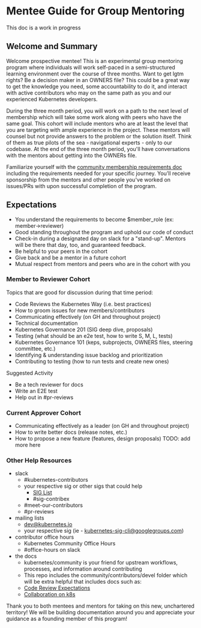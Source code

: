 # Mentee Guide for Group Mentoring
This doc is a work in progress

## Welcome and Summary
Welcome prospective mentee! This is an experimental group mentoring program
where individuals will work self-paced in a semi-structured learning environment
over the course of three months. Want to get lgtm rights? Be a decision maker in
an OWNERS file? This could be a great way to get the knowledge you need, some
accountability to do it, and interact with active contributors who may on the
same path as you and our experienced Kubernetes developers.

During the three month period, you will work on a path to the next level of
membership which will take some work along with peers who have the same goal.
This cohort will include mentors who are at least the level that you are
targeting with ample experience in the project. These mentors will counsel but
not provide answers to the problem or the solution itself. Think of them as true
pilots of the sea - navigational experts - only to our codebase. At the end of
the three month period, you'll have conversations with the mentors about getting
into the OWNERs file.

Familiarize yourself with the [community membership requirements doc] including
the requirements needed for your specific journey. You’ll receive sponsorship
from the mentors and other people you've worked on issues/PRs with upon
successful completion of the program.

## Expectations  
* You understand the requirements to become $member_role (ex: member->reviewer)
* Good standing throughout the program and uphold our code of conduct
* Check-in during a designated day on slack for a "stand-up". Mentors will be
there that day, too, and guaranteed feedback.
* Be helpful to your peers in the cohort
* Give back and be a mentor in a future cohort
* Mutual respect from mentors and peers who are in the cohort with you

### Member to Reviewer Cohort
Topics that are good for discussion during that time period:
* Code Reviews the Kubernetes Way (i.e. best practices)
* How to groom issues for new members/contributors
* Communicating effectively (on GH and throughout project)
* Technical documentation
* Kubernetes Governance 201 (SIG deep dive, proposals)
* Testing (what should be an e2e test, how to write S, M, L, tests)
* Kubernetes Governance 101 (keps, subprojects, OWNERS files, steering committee,
etc.)
* Identifying & understanding issue backlog and prioritization
* Contributing to testing (how to run tests and create new ones)

Suggested Activity
* Be a tech reviewer for docs
* Write an E2E test
* Help out in #pr-reviews

### Current Approver Cohort
* Communicating effectively as a leader (on GH and throughout project)
* How to write better docs (release notes, etc.)
* How to propose a new feature (features, design proposals)
TODO: add more here

### Other Help Resources
- slack
	- #kubernetes-contributors
	- your respective sig or other sigs that could help
		- [SIG List]
		- #sig-contribex
	- #meet-our-contributors
	- #pr-reviews
- mailing lists
	- dev@kubernetes.io
	- your respective sig (ie - kubernetes-sig-cli@googlegroups.com)
- contributor office hours
	- Kubernetes Community Office Hours
	- #office-hours on slack
- the docs
	- kubernetes/community is your friend for upstream workflows, processes, and
	information around contributing
	- This repo includes the community/contributors/devel folder which will be
	extra helpful that includes docs such as:
    - [Code Review Expectations]
    - [Collaboration on k8s]

Thank you to both mentees and mentors for taking on this new, unchartered
territory! We will be building documentation around you and appreciate your
guidance as a founding member of this program!

[community membership requirements doc]: /community-membership.md
[SIG List]: /sig-list.md
[Code Review Expectations]: /contributors/guide/expectations.md
[Collaboration on k8s]: /contributors/guide/collab.md
